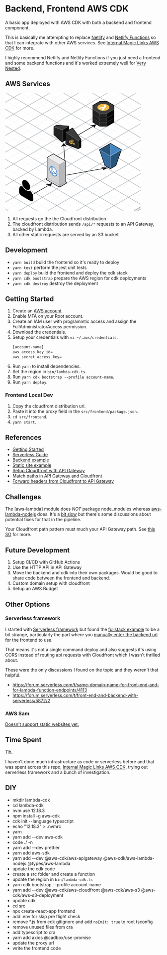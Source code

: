 # Backend, Frontend AWS CDK

A basic app deployed with AWS CDK with both a backend and frontend component.

This is basically me attempting to replace [Netlify](https://www.netlify.com/) and [Netlify Functions](https://www.netlify.com/products/functions/) so that I can integrate with other AWS services. See [Internal Magic Links AWS CDK](https://github.com/cadbox1/internal-magic-links-aws-cdk) for more.

I highly recommend Netlify and Netlify Functions if you just need a frontend and some backend functions and it's worked extremely well for [Very Nested](https://github.com/cadbox1/very-nested).

## AWS Services

![Diagram](./docs/cloudcraft.png)

1. All requests go the the Cloudfront distribution
1. The cloudfront distribution sends `/api/*` requests to an API Gateway, backed by Lambda.
1. All other static requests are served by an S3 bucket

## Development

 * `yarn build`         build the frontend so it's ready to deploy
 * `yarn test`          perform the jest unit tests
 * `yarn deploy`        build the frontend and deploy the cdk stack
 * `yarn cdk bootstrap` prepare the AWS region for cdk deployments
 * `yarn cdk destroy`   destroy the deployment

## Getting Started
1. Create an [AWS account](https://aws.amazon.com/).
1. Enable MFA on your Root account.
1. Create an IAM user with programmtic access and assign the FullAdministratorAccess permission.
1. Download the credentials.
1. Setup your credentials with `vi ~/.aws/credentials`.
    ```
    [account-name]
    aws_access_key_id=
    aws_secret_access_key=
    ```
1. Run `yarn` to install dependencies.
1. Set the region in `bin/lambda-cdk.ts`.
1. Run `yarn cdk bootstrap --profile account-name`.
1. Run `yarn deploy`.

### Frontend Local Dev
1. Copy the cloudfront distribution url.
1. Paste it into the proxy field in the `src/frontend/package.json`.
1. `cd src/frontend`.
1. `yarn start`.

## References
- [Getting Started](wihttps://docs.aws.amazon.com/cdk/latest/guide/getting_started.html)
- [Serverless Guide](https://docs.aws.amazon.com/cdk/latest/guide/serverless_example.html)
- [Backend example](https://github.com/aws-samples/aws-cdk-examples/tree/master/typescript/api-cors-lambda-crud-dynamodb)
- [Static site example](https://github.com/aws-samples/aws-cdk-examples/tree/master/typescript/static-site)
- [Setup Cloudfront with API Gateway](https://stackoverflow.com/a/57467656/728602)
- [Match paths in API Gateway and Cloudfront](https://stackoverflow.com/questions/32825413/how-do-you-add-cloudfront-in-front-of-api-gateway/53804396#53804396)
- [Forward headers from Cloudfront to API Gateway](https://stackoverflow.com/questions/47366993/missing-authentication-token-error-with-cloudfront-api-gateway/47380572#47380572)


## Challenges
The [aws-lambda] module does *NOT* package node_modules whereas [aws-lambda-nodejs](https://docs.aws.amazon.com/cdk/api/latest/docs/aws-lambda-nodejs-readme.html) does. It's a [bit slow](https://github.com/aws/aws-cdk/issues/9120) but there's some discussions about potential fixes for that in the pipeline.

Your Cloudfront path pattern must much your API Gateway path. See [this SO](https://stackoverflow.com/questions/32825413/how-do-you-add-cloudfront-in-front-of-api-gateway/53804396#53804396) for more.

## Future Development
1. Setup CI/CD with GitHub Actions
1. Use the HTTP API in API Gateway
1. Move the backend and cdk into their own packages. Would be good to share code between the frontend and backend.
1. Custom domain setup with cloudfront
1. Setup an AWS Budget

## Other Options
### Serverless framework
I started with [Serverless framework](https://serverless.com/) but found the [fullstack example](https://github.com/serverless/examples/tree/master/aws-node-fullstack) to be a bit strange, particularly the part where you [manually enter the backend url](https://serverless.com/) for the frontend to use.

That means it's not a single command deploy and also suggests it's using CORS instead of routing api requests with Cloudfront which I wasn't thrilled about.

These were the only discussions I found on the topic and they weren't that helpful.
- https://forum.serverless.com/t/same-domain-name-for-front-end-and-for-lambda-function-endpoints/4113
- https://forum.serverless.com/t/front-end-and-backend-with-serverless/5872/2


### AWS Sam

[Doesn't support static websites yet.](https://github.com/awslabs/serverless-application-model/issues/624)


## Time Spent

11h.

I haven't done much infrastructure as code or serverless before and that was spent across this repo, [Internal Magic Links AWS CDK](https://github.com/cadbox1/internal-magic-links-aws-cdk), trying out serverless framework and a bunch of investigation.

## DIY

- mkdir lambda-cdk
- cd lambda-cdk
- nvm use 12.18.3
- npm install -g aws-cdk
- cdk init --language typescript
- echo "12.18.3" > .nvmrc
- yarn
- yarn add --dev aws-cdk
- code ./ -n
- yarn add --dev prettier
- yarn add aws-sdk
- yarn add --dev @aws-cdk/aws-apigateway @aws-cdk/aws-lambda-nodejs @types/aws-lambda
- update the cdk code
- create a src folder and create a function
- update the region in `bin/lambda-cdk.ts`
- yarn cdk bootstrap --profile account-name
- yarn add --dev @aws-cdk/aws-cloudfront @aws-cdk/aws-s3 @aws-cdk/aws-s3-deployment
- update cdk
- cd src
- npx create-react-app frontend
- add .env for skip pre flight check
- remove *.js from cdk gitignore and add `noEmit: true` to root tsconfig
- remove unused files from cra
- add typescript to cra
- yarn add axios @cadbox/use-promise
- update the proxy url
- write the frontend code


